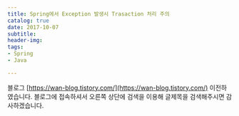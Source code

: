 ```yaml
---
title: Spring에서 Exception 발생시 Trasaction 처리 주의
catalog: true
date: 2017-10-07
subtitle:
header-img:
tags:
- Spring
- Java

---
```


블로그 [https://wan-blog.tistory.com/](https://wan-blog.tistory.com/) 이전하였습니다. 블로그에 접속하셔서 오른쪽 상단에 검색을 이용해 글제목을 검색해주시면 감사하겠습니다.
